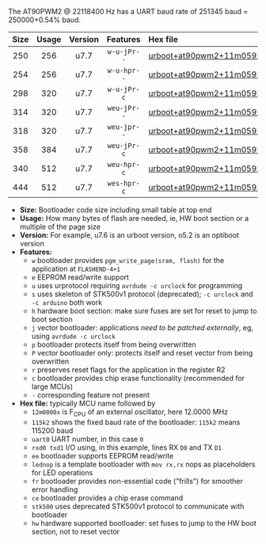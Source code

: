 The AT90PWM2 @ 22118400 Hz has a UART baud rate of 251345 baud = 250000+0.54% baud.

|Size|Usage|Version|Features|Hex file|
|:-:|:-:|:-:|:-:|:--|
|250|256|u7.7|`w-u-jPr--`|[urboot+at90pwm2+11m0592x++125k0_uart0_rxd4_txd3_lednop.hex](https://raw.githubusercontent.com/stefanrueger/urboot.hex/main/mcus/at90pwm2/external_oscillator/fcpu+11m0592_Hz/br++125k0_bps/urboot+at90pwm2+11m0592x++125k0_uart0_rxd4_txd3_lednop.hex)|
|254|256|u7.7|`w-u-hpr--`|[urboot+at90pwm2+11m0592x++125k0_uart0_rxd4_txd3_lednop_fr_hw.hex](https://raw.githubusercontent.com/stefanrueger/urboot.hex/main/mcus/at90pwm2/external_oscillator/fcpu+11m0592_Hz/br++125k0_bps/urboot+at90pwm2+11m0592x++125k0_uart0_rxd4_txd3_lednop_fr_hw.hex)|
|298|320|u7.7|`w-u-jPr-c`|[urboot+at90pwm2+11m0592x++125k0_uart0_rxd4_txd3_lednop_fr_ce.hex](https://raw.githubusercontent.com/stefanrueger/urboot.hex/main/mcus/at90pwm2/external_oscillator/fcpu+11m0592_Hz/br++125k0_bps/urboot+at90pwm2+11m0592x++125k0_uart0_rxd4_txd3_lednop_fr_ce.hex)|
|314|320|u7.7|`weu-jPr--`|[urboot+at90pwm2+11m0592x++125k0_uart0_rxd4_txd3_ee_lednop.hex](https://raw.githubusercontent.com/stefanrueger/urboot.hex/main/mcus/at90pwm2/external_oscillator/fcpu+11m0592_Hz/br++125k0_bps/urboot+at90pwm2+11m0592x++125k0_uart0_rxd4_txd3_ee_lednop.hex)|
|318|320|u7.7|`weu-jpr--`|[urboot+at90pwm2+11m0592x++125k0_uart0_rxd4_txd3_ee_lednop_fr.hex](https://raw.githubusercontent.com/stefanrueger/urboot.hex/main/mcus/at90pwm2/external_oscillator/fcpu+11m0592_Hz/br++125k0_bps/urboot+at90pwm2+11m0592x++125k0_uart0_rxd4_txd3_ee_lednop_fr.hex)|
|358|384|u7.7|`weu-jPr-c`|[urboot+at90pwm2+11m0592x++125k0_uart0_rxd4_txd3_ee_lednop_fr_ce.hex](https://raw.githubusercontent.com/stefanrueger/urboot.hex/main/mcus/at90pwm2/external_oscillator/fcpu+11m0592_Hz/br++125k0_bps/urboot+at90pwm2+11m0592x++125k0_uart0_rxd4_txd3_ee_lednop_fr_ce.hex)|
|340|512|u7.7|`weu-hpr-c`|[urboot+at90pwm2+11m0592x++125k0_uart0_rxd4_txd3_ee_lednop_fr_ce_hw.hex](https://raw.githubusercontent.com/stefanrueger/urboot.hex/main/mcus/at90pwm2/external_oscillator/fcpu+11m0592_Hz/br++125k0_bps/urboot+at90pwm2+11m0592x++125k0_uart0_rxd4_txd3_ee_lednop_fr_ce_hw.hex)|
|444|512|u7.7|`wes-hpr-c`|[urboot+at90pwm2+11m0592x++125k0_uart0_rxd4_txd3_ee_lednop_fr_ce_stk500_hw.hex](https://raw.githubusercontent.com/stefanrueger/urboot.hex/main/mcus/at90pwm2/external_oscillator/fcpu+11m0592_Hz/br++125k0_bps/urboot+at90pwm2+11m0592x++125k0_uart0_rxd4_txd3_ee_lednop_fr_ce_stk500_hw.hex)|

- **Size:** Bootloader code size including small table at top end
- **Usage:** How many bytes of flash are needed, ie, HW boot section or a multiple of the page size
- **Version:** For example, u7.6 is an urboot version, o5.2 is an optiboot version
- **Features:**
  + `w` bootloader provides `pgm_write_page(sram, flash)` for the application at `FLASHEND-4+1`
  + `e` EEPROM read/write support
  + `u` uses urprotocol requiring `avrdude -c urclock` for programming
  + `s` uses skeleton of STK500v1 protocol (deprecated); `-c urclock` and `-c arduino` both work
  + `h` hardware boot section: make sure fuses are set for reset to jump to boot section
  + `j` vector bootloader: applications *need to be patched externally*, eg, using `avrdude -c urclock`
  + `p` bootloader protects itself from being overwritten
  + `P` vector bootloader only: protects itself and reset vector from being overwritten
  + `r` preserves reset flags for the application in the register R2
  + `c` bootloader provides chip erase functionality (recommended for large MCUs)
  + `-` corresponding feature not present
- **Hex file:** typically MCU name followed by
  + `12m0000x` is F<sub>CPU</sub> of an external oscillator, here 12.0000 MHz
  + `115k2` shows the fixed baud rate of the bootloader: `115k2` means 115200 baud
  + `uart0` UART number, in this case `0`
  + `rxd0 txd1` I/O using, in this example, lines RX `D0` and TX `D1`
  + `ee` bootloader supports EEPROM read/write
  + `lednop` is a template bootloader with `mov rx,rx` nops as placeholders for LED operations
  + `fr` bootloader provides non-essential code ("frills") for smoother error handling
  + `ce` bootloader provides a chip erase command
  + `stk500` uses deprecated STK500v1 protocol to communicate with bootloader
  + `hw` hardware supported bootloader: set fuses to jump to the HW boot section, not to reset vector
